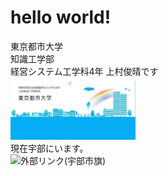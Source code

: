 # hello world!
東京都市大学  
知識工学部  
経営システム工学科4年 上村俊晴です  
<img width="200px" alt="大学" src="./daigaku.png">  
現在宇部にいます。  
![外部リンク(宇部市旗)](https://upload.wikimedia.org/wikipedia/commons/2/22/Flag_of_Ube%2C_Yamaguchi.svg)
